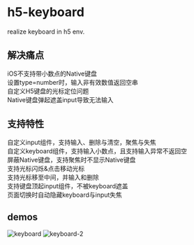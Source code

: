 # h5-keyboard

realize keyboard in h5 env.

## 解决痛点

iOS不支持带小数点的Native键盘  
设置type=number时，输入非有效数值返回空串  
自定义H5键盘的光标定位问题  
Native键盘弹起遮盖input导致无法输入  

## 支持特性

自定义input组件，支持输入、删除与清空，聚焦与失焦  
自定义keyboard组件，支持输入小数点，且支持输入异常不返回空  
屏蔽Native键盘，支持聚焦时不显示Native键盘  
支持光标闪烁&点击移动光标  
支持光标移至中间，并输入和删除  
支持键盘顶起input组件，不被keyboard遮盖  
页面切换时自动隐藏keyboard与input失焦  

## demos

![keyboard](http://rylanyan.com/backup/images/gif//keyboard.gif)
![keyboard-2](http://rylanyan.com/backup/images/gif//keyboard-2.gif)
